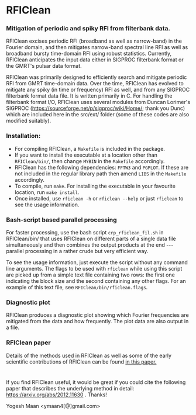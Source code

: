 # RFIClean
### Mitigation of periodic and spiky RFI from filterbank data.

RFIClean excises periodic RFI (broadband as well as narrow-band) in
the Fourier domain, and then mitigates narrow-band spectral line RFI
as well as broadband bursty time-domain RFI using robust statistics.
Currently, RFIClean anticipates the input data either in SIGPROC
filterbank format or the GMRT's pulsar data format.

RFIClean was primarily designed to efficiently search and mitigate
periodic RFI from GMRT time-domain data. Over the time, RFIClean has evolved
to mitigate any spiky (in time or frequency) RFI as well, and from any SIGPROC
filterbank format data file. It is written primarily in C. For handling the
filterbank format I/O, RFIClean uses several modules from Duncan Lorimer's SIGPROC
(https://sourceforge.net/p/sigproc/wiki/Home/; thank you Dunc) which are included
here in the src/ext/ folder (some of these codes are also modified suitably).

### Installation:
* For compiling RFIClean, a `Makefile` is included in the package.
* If you want to install the executable at a location other than `RFIClean/bin/`, then change `MYBIN` in the `Makefile` accordingly.
* RFIClean has the following dependencies: `FFTW3` and `PGPLOT`. If these are not included in the regular library path then amend `LIBS` in the `Makefile` accordingly.
* To compile, run `make`. For installing the executable in your favourite location, run `make install`.
* Once installed, use `rficlean -h` or `rficlean --help` or just `rficlean` to see the usage information.


### Bash-script based parallel processing
For faster processing, use the bash script `crp_rficlean_fil.sh` in RFIClean/bin/ that uses RFIClean on different parts of a single data file simultaneously and then combines the output products at the end --- parallel processing in a rather crude but very efficient way. 

To see the usage information, just execute the script without any command line arguments. The flags to be used with `rficlean` while using this script are picked up from a simple text file containing two rows: the first one indicating the block size and the second containing any other flags. For an example of this text file, see `RFIClean/bin/rficlean.flags`.

### Diagnostic plot
RFIClean produces a diagnostic plot showing which Fourier frequencies are
mitigated from the data and how frequently. The plot data are also output
in a file.

### RFIClean paper
Details of the methods used in RFIClean as well as some of the early
scientific contributions of RFIClean can be found [in this paper.](https://arxiv.org/abs/2012.11630)

#
If you find RFIClean useful, it would be great if you could cite the following paper that describes the underlying method in detail: https://arxiv.org/abs/2012.11630 . Thanks!

Yogesh Maan  <ymaan4[@]gmail.com>
